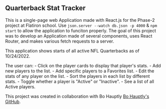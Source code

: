 ## Quarterback Stat Tracker

This is a single-page web Application made with React.js for the Phase-2 project at Flatiron school.
Use `json.server --watch db.json -p 4000` & `npm start` to allow the application to funciton properly. The goal of this project was to develop an Application made of several components, uses React Router, and makes various fetch requests to a server.

This application shows starts of all active NFL Quarterbacks as of 10/24/2022. 

The user can:
    - Click on the player cards to display that player's stats. 
    - Add new players to the list.
    - Add specific players to a Favorites list.
    - Edit the stats of any player on the list.
    - Sort the players in each list by different stats.
    - Toggle whether a player is "Active" or "Inactive".
    - See a list of all Active players.


This project was created in collaboration with Bo Hauptly [Bo Hauptly's GitHub](https://github.com/BHauptly11 "Bo Hauptly's GitHub").